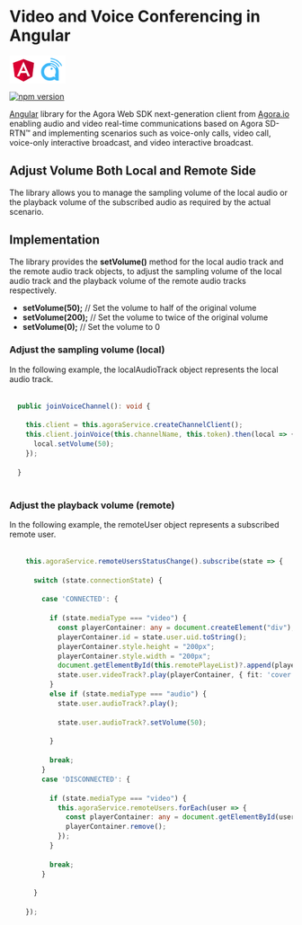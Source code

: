 # Video and Voice Conferencing in Angular
<div style="display:flex">
  <img src="images/angular-logo.svg" width="50px" height="50px" alt="Angular"/>
  <img src="images/agora-logo.png" width="50px" height="50px" alt="Agora"/>
</div>

[![npm version](https://badge.fury.io/js/ngx-agora-sdk-ng.svg)](https://badge.fury.io/js/ngx-agora-sdk-ng)

[Angular](https://angular.io/) library for the Agora Web SDK next-generation client from [Agora.io](https://www.agora.io/en/) enabling audio and video real-time communications based on Agora SD-RTN™ and implementing scenarios such as voice-only calls, video call, voice-only interactive broadcast, and video interactive broadcast. 


## Adjust Volume Both Local and Remote Side

The library allows you to manage the sampling volume of the local audio or the playback volume of the subscribed audio as required by the actual scenario.


## Implementation

The library provides the **setVolume()** method for the local audio track and the remote audio track objects, to adjust the sampling volume of the local audio track and the playback volume of the remote audio tracks respectively.


* **setVolume(50);** // Set the volume to half of the original volume
* **setVolume(200);** // Set the volume to twice of the original volume
* **setVolume(0);** // Set the volume to 0


### **Adjust the sampling volume (local)**

In the following example, the localAudioTrack object represents the local audio track.

```ts

  public joinVoiceChannel(): void {

    this.client = this.agoraService.createChannelClient();
    this.client.joinVoice(this.channelName, this.token).then(local => {
      local.setVolume(50);
    });

  }
  
```

### **Adjust the playback volume (remote)**

In the following example, the remoteUser object represents a subscribed remote user.

```ts

    this.agoraService.remoteUsersStatusChange().subscribe(state => {

      switch (state.connectionState) {

        case 'CONNECTED': {

          if (state.mediaType === "video") {
            const playerContainer: any = document.createElement("div");
            playerContainer.id = state.user.uid.toString();
            playerContainer.style.height = "200px";
            playerContainer.style.width = "200px";
            document.getElementById(this.remotePlayeList)?.append(playerContainer);
            state.user.videoTrack?.play(playerContainer, { fit: 'cover' });
          }
          else if (state.mediaType === "audio") {
            state.user.audioTrack?.play();

            state.user.audioTrack?.setVolume(50);

          }

          break;
        }
        case 'DISCONNECTED': {

          if (state.mediaType === "video") {
            this.agoraService.remoteUsers.forEach(user => {
              const playerContainer: any = document.getElementById(user.uid.toString());
              playerContainer.remove();
            });
          }

          break;
        }

      }

    });



```



